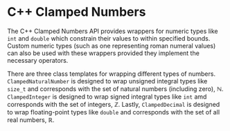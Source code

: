 # C++ Clamped Numbers

The C++ Clamped Numbers API provides wrappers for numeric types like `int` and `double` which constrain their values to within specified bounds. Custom numeric types (such as one representing roman numeral values) can also be used with these wrappers provided they implement the necessary operators.

There are three class templates for wrapping different types of numbers. `ClampedNaturalNumber` is designed to wrap unsigned integral types like `size_t` and corresponds with the set of natural numbers (including zero), ℕ. `ClampedInteger` is designed to wrap signed integral types like `int` amd corresponds with the set of integers, ℤ. Lastly, `ClampedDecimal` is designed to wrap floating-point types like `double` and corresponds with the set of all real numbers, ℝ.
